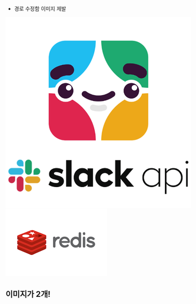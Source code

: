   
* 경로 수정함 이미지 제발  
  
![IMAGE](https://raw.githubusercontent.com/nogi-bot/demo/main/chatgptisgod/images/e65566a7-8ee2-40db-81a2-be7dc8defa33-slackapi.png)  
![IMAGE](https://raw.githubusercontent.com/nogi-bot/demo/main/chatgptisgod/images/39ed2c78-1962-4680-8519-c1a86e8436dc-redis.png)  
## 이미지가 2개!  
